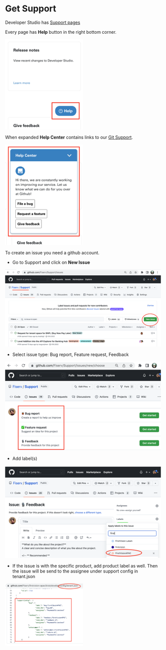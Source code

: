 # Get Support

Developer Studio has [Support pages](https://developer.fiserv.com/support)

Every page has **Help** button in the right bottom corner. 

<img src="./images/help.png" alt="Help Button" style="max-width: 50%;" width="400">


When expanded **Help Center** contains links to our [Git Support](https://github.com/Fiserv/Support).

<img src="./images/help-center.png" alt="Help Center" style="max-width: 50%;" width="400">


To create an issue you need a github account.

  * Go to Support and click on **New Issue**
  
  ![Git Support](./images/support.png)
  
  * Select issue type: Bug report, Feature request, Feedback
  
  ![create issue](./images/create-issue.png)
  
  * Add label(s)
  
   ![add label](./images/add-label.png)
  
  * If the issue is with the specific product, add product label as well. Then the issue will be send to the assignee under support config in tenant.json
  
   <img src="./images/tenant-assignee.png" alt="tenant assignee" style="max-width: 50%;" width="400">
